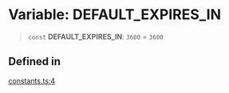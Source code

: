 # Variable: DEFAULT\_EXPIRES\_IN

> `const` **DEFAULT\_EXPIRES\_IN**: `3600` = `3600`

## Defined in

[constants.ts:4](https://github.com/LabO8/nestjs-s3/blob/306023e15fcb498533a66fc2f9b000dc61a2bf64/src/constants.ts#L4)

